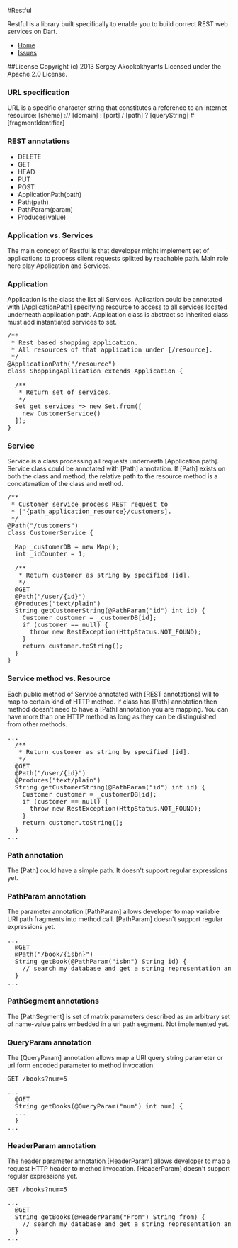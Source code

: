 #Restful

Restful is a library built specifically to enable you to build correct REST web services on Dart.

* [Home](https://github.com/akserg/restful)
* [Issues](https://github.com/akserg/restful/issues)

##License
Copyright (c) 2013 Sergey Akopkokhyants Licensed under the Apache 2.0 License.

### URL specification
URL is a specific character string that constitutes a reference to an internet resouirce:
[sheme] :// [domain] : [port] / [path] ? [queryString] # [fragmentIdentifier] 

### REST annotations
- DELETE
- GET
- HEAD
- PUT
- POST
- ApplicationPath(path)
- Path(path)
- PathParam(param)
- Produces(value)

### Application vs. Services

The main concept of Restful is that developer might implement set of applications to process client requests splitted by reachable path. Main role here play Application and Services.    

### Application
Application is the class the list all Services. Aplication could be annotated with [ApplicationPath] specifying resource to access to all services located underneath application path.
Application class is abstract so inherited class must add instantiated services to set.
 
<pre class="syntax brush-javascript">
/**
 * Rest based shopping application.
 * All resources of that application under [/resource].  
 */
@ApplicationPath("/resource")
class ShoppingApllication extends Application {
  
  /**
   * Return set of services.
   */
  Set get services => new Set.from([
    new CustomerService()                                  
  ]);
}
</pre>

### Service
Service is a class processing all requests underneath [Application path]. Service class could be annotated with [Path] annotation.
If [Path] exists on both the class and method, the relative path to the resource method is a concatenation of the class and method.

<pre class="syntax brush-javascript">
/**
 * Customer service process REST request to 
 * ['{path_application_resource}/customers].
 */
@Path("/customers")
class CustomerService {

  Map<int, Customer> _customerDB = new Map<int, Customer>();
  int _idCounter = 1;
  
  /**
   * Return customer as string by specified [id].
   */
  @GET
  @Path("/user/{id}")
  @Produces("text/plain")
  String getCustomerString(@PathParam("id") int id) {
    Customer customer = _customerDB[id];
    if (customer == null) {
      throw new RestException(HttpStatus.NOT_FOUND);
    }
    return customer.toString();
  }
}
</pre>

### Service method vs. Resource
Each public method of Service annotated with [REST annotations] will to map to certain kind of HTTP method.
If class has [Path] annotation then method doesn't need to have a [Path] annotation you are mapping. 
You can have more than one HTTP method as long as they can be distinguished from other methods.

<pre class="syntax brush-javascript">
...
  /**
   * Return customer as string by specified [id].
   */
  @GET
  @Path("/user/{id}")
  @Produces("text/plain")
  String getCustomerString(@PathParam("id") int id) {
    Customer customer = _customerDB[id];
    if (customer == null) {
      throw new RestException(HttpStatus.NOT_FOUND);
    }
    return customer.toString();
  }
...
</pre>

### Path annotation
The [Path] could have a simple path. It doesn't support regular expressions yet.

### PathParam annotation
The parameter annotation [PathParam] allows developer to map variable URI path fragments into method call.
[PathParam] doesn't support regular expressions yet.

<pre class="syntax brush-javascript">
...
  @GET
  @Path("/book/{isbn}")
  String getBook(@PathParam("isbn") String id) {
    // search my database and get a string representation and return it
  }
...
</pre>

### PathSegment annotations
The [PathSegment] is set of matrix parameters described as an arbitrary set of name-value pairs embedded in a uri path segment.
Not implemented yet. 

### QueryParam annotation
The [QueryParam] annotation allows map a URI query string parameter or url form encoded parameter to method invocation.

<pre class="syntax brush-javascript">
GET /books?num=5
</pre>

<pre class="syntax brush-javascript">
...
  @GET
  String getBooks(@QueryParam("num") int num) {
  ...
  }
...
</pre>

### HeaderParam annotation
The header parameter annotation [HeaderParam] allows developer to map a request HTTP header to method invocation.
[HeaderParam] doesn't support regular expressions yet.

<pre class="syntax brush-javascript">
GET /books?num=5
</pre>

<pre class="syntax brush-javascript">
...
  @GET
  String getBooks(@HeaderParam("From") String from) {
    // search my database and get a string representation and return it
  }
...
</pre>
